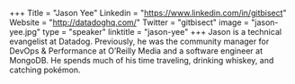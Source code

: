 +++
Title = "Jason Yee"
Linkedin = "https://www.linkedin.com/in/gitbisect"
Website = "http://datadoghq.com/"
Twitter = "gitbisect"
image = "jason-yee.jpg"
type = "speaker"
linktitle = "jason-yee"
+++
Jason is a technical evangelist at Datadog. Previously, he was the community manager for DevOps & Performance at O’Reilly Media and a software engineer at MongoDB. He spends much of his time traveling, drinking whiskey, and catching pokémon.
